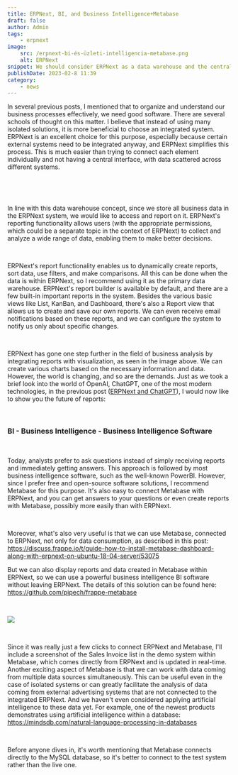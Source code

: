 ```yaml
---
title: ERPNext, BI, and Business Intelligence+Metabase
draft: false
author: Admin
tags:
    - erpnext
image:
    src: /erpnext-bi-és-üzleti-intelligencia-metabase.png
    alt: ERPNext
snippet: We should consider ERPNext as a data warehouse and the central storage unit for all important business data.
publishDate: 2023-02-8 11:39
category:
    - news
---
```


<p>In several previous posts, I mentioned that to organize and understand our business processes effectively, we need good software. There are several schools of thought on this matter. I believe that instead of using many isolated solutions, it is more beneficial to choose an integrated system. ERPNext is an excellent choice for this purpose, especially because certain external systems need to be integrated anyway, and ERPNext simplifies this process. This is much easier than trying to connect each element individually and not having a central interface, with data scattered across different systems.</p><p><br></p><p><br></p><p>In line with this data warehouse concept, since we store all business data in the ERPNext system, we would like to access and report on it. ERPNext's reporting functionality allows users (with the appropriate permissions, which could be a separate topic in the context of ERPNext) to collect and analyze a wide range of data, enabling them to make better decisions.</p><p><br></p><p>ERPNext's report functionality enables us to dynamically create reports, sort data, use filters, and make comparisons. All this can be done when the data is within ERPNext, so I recommend using it as the primary data warehouse. ERPNext's report builder is available by default, and there are a few built-in important reports in the system. Besides the various basic views like List, KanBan, and Dashboard, there's also a Report view that allows us to create and save our own reports. We can even receive email notifications based on these reports, and we can configure the system to notify us only about specific changes.</p><p><br></p><p>ERPNext has gone one step further in the field of business analysis by integrating reports with visualization, as seen in the image above. We can create various charts based on the necessary information and data. However, the world is changing, and so are the demands. Just as we took a brief look into the world of OpenAI, ChatGPT, one of the most modern technologies, in the previous post (<a href="https://www.monolithon.com/blog/hirek/erpnext-%C3%A9s-a-chatgpt" rel="noopener noreferrer">ERPNext and ChatGPT</a>), I would now like to show you the future of reports:</p><p><br></p><h3>BI - Business Intelligence - Business Intelligence Software</h3><p><br></p><p>Today, analysts prefer to ask questions instead of simply receiving reports and immediately getting answers. This approach is followed by most business intelligence software, such as the well-known PowerBI. However, since I prefer free and open-source software solutions, I recommend Metabase for this purpose. It's also easy to connect Metabase with ERPNext, and you can get answers to your questions or even create reports with Metabase, possibly more easily than with ERPNext.</p><p><br></p><p>Moreover, what's also very useful is that we can use Metabase, connected to ERPNext, not only for data consumption, as described in this post: <a href="https://discuss.frappe.io/t/guide-how-to-install-metabase-dashboard-along-with-erpnext-on-ubuntu-18-04-server/53075" rel="noopener noreferrer">https://discuss.frappe.io/t/guide-how-to-install-metabase-dashboard-along-with-erpnext-on-ubuntu-18-04-server/53075</a></p><p>But we can also display reports and data created in Metabase within ERPNext, so we can use a powerful business intelligence BI software without leaving ERPNext. The details of this solution can be found here: <a href="https://github.com/pipech/frappe-metabase" rel="noopener noreferrer">https://github.com/pipech/frappe-metabase</a></p><p><br></p><p><img src="/images/jF7FETk.jpg"></p><p><br></p><p>Since it was really just a few clicks to connect ERPNext and Metabase, I'll include a screenshot of the Sales Invoice list in the demo system within Metabase, which comes directly from ERPNext and is updated in real-time. Another exciting aspect of Metabase is that we can work with data coming from multiple data sources simultaneously. This can be useful even in the case of isolated systems or can greatly facilitate the analysis of data coming from external advertising systems that are not connected to the integrated ERPNext. And we haven't even considered applying artificial intelligence to these data yet. For example, one of the newest products demonstrates using artificial intelligence within a database: <a href="https://mindsdb.com/natural-language-processing-in-databases" rel="noopener noreferrer">https://mindsdb.com/natural-language-processing-in-databases</a></p><p><br></p><p>Before anyone dives in, it's worth mentioning that Metabase connects directly to the MySQL database, so it's better to connect to the test system rather than the live one.</p><p><br></p>

